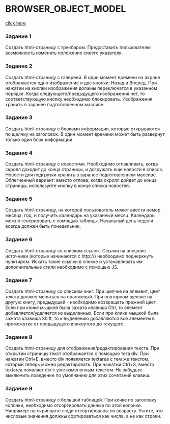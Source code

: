 # BROWSER_OBJECT_MODEL

[click here](https://akezhev.github.io/BROWSER_OBJECT_MODEL/)

### Задание 1

Создать html-страницу с трекбаром.
Предоставить пользователю возможность изменять положение
синего указателя.

### Задание 2

Создать html-страницу с галереей.
В один момент времени на экране отображается одно изображение и две кнопки: Назад и Вперед. При нажатии на кнопки
изображения должны переключатся в указанном порядке. Когда
следующего/предыдущего изображения нет, то соответствующую
кнопку необходимо блокировать. Изображения хранить в заранее
подготовленном массиве.

### Задание 3

Создать html-страницу с блоками информации, которые открываются по щелчку на заголовок. В один момент времени может
быть развернут только один блок информации.

### Задание 4

Создать html-страницу с новостями.
Необходимо отлавливать, когда скролл доходит до конца страницы, и догружать еще новости в список. Новости для подгрузки
хранить в заранее подготовленном массиве.
Облегченный вариант: вместо отлова, когда скролл дойдет до
конца страницы, используйте кнопку в конце списка новостей.

### Задание 5

Создать html-страницу, на которой пользователь может ввести номер месяца, год, и получить календарь на указанный месяц.
Календарь можно генерировать с помощью таблицы. Начальный
день недели всегда должен быть понедельник.

### Задание 6

Создать html-страницу со списком ссылок.
Ссылки на внешние источники (которые начинаются с http://)
необходимо подчеркнуть пунктиром.
Искать такие ссылки в списке и устанавливать им дополнительные стили необходимо с помощью JS.

### Задание 7

Создать html-страницу со списком книг.
При щелчке на элемент, цвет текста должен меняться на оранжевый. При повторном щелчке на другую книгу, предыдущей - необходимо возвращать прежний цвет.
Если при клике мышкой была зажата клавиша Ctrl, то элемент
добавляется/удаляется из выделенных. Если при клике мышкой
была зажата клавиша Shift, то к выделению добавляются все
элементы в промежутке от предыдущего кликнутого до текущего.

### Задание 8

Создать html-страницу для отображения/редактирования текста.
При открытии страницы текст отображается с помощью тега
div. При нажатии Ctrl+E, вместо div появляется textarea с тем
же текстом, который теперь можно редактировать. При нажатии
Ctrl+S, вместо textarea появляет div с уже измененным текстом.
Не забудьте выключить поведение по умолчанию для этих сочетаний клавиш.

### Задание 9

Создать html-страницу с большой таблицей.
При клике по заголовку колонки, необходимо отсортировать
данные по этой колонке. Например: на скриншоте люди отсортированы по возрасту. Учтите, что числовые значения должны
сортироваться как числа, а не как строки.
